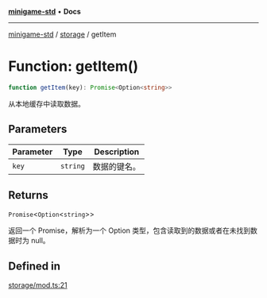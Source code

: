 [**minigame-std**](../../../README.md) • **Docs**

***

[minigame-std](../../../README.md) / [storage](../README.md) / getItem

# Function: getItem()

```ts
function getItem(key): Promise<Option<string>>
```

从本地缓存中读取数据。

## Parameters

| Parameter | Type | Description |
| ------ | ------ | ------ |
| `key` | `string` | 数据的键名。 |

## Returns

`Promise`\<`Option`\<`string`\>\>

返回一个 Promise，解析为一个 Option 类型，包含读取到的数据或者在未找到数据时为 null。

## Defined in

[storage/mod.ts:21](https://github.com/JiangJie/minigame-std/blob/1187f9b62000e3d29782e461fb54ceb4107f512c/src/std/storage/mod.ts#L21)
